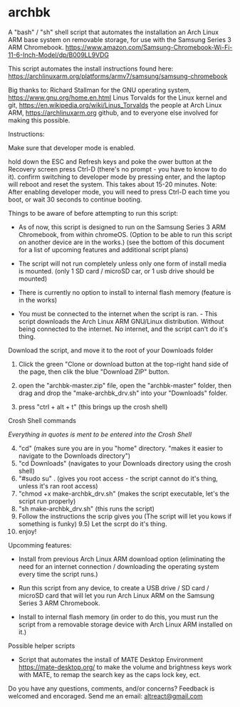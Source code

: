# archbk


A "bash" / "sh" shell script that automates the installation an Arch Linux ARM base system on removable storage, for use with the Samsung Series 3 ARM Chromebook. https://www.amazon.com/Samsung-Chromebook-Wi-Fi-11-6-Inch-Model/dp/B009LL9VDG

This script automates the install instructions found here: https://archlinuxarm.org/platforms/armv7/samsung/samsung-chromebook

Big thanks to: 
  Richard Stallman for the GNU operating system, https://www.gnu.org/home.en.html
  Linus Torvalds for the Linux kernel and git, https://en.wikipedia.org/wiki/Linus_Torvalds
  the people at Arch Linux ARM, https://archlinuxarm.org
  github,
  and to everyone else involved for making this possible.



Instructions:



Make sure that developer mode is enabled.

  hold down the ESC and Refresh keys and poke the ower button
  at the Recovery screen press Ctrl-D (there's no prompt - you have to know to do it).
  confirm switching to developer mode by pressing enter, and the laptop will reboot and reset the system. This takes about 15-20 minutes.
  Note: After enabling developer mode, you will need to press Ctrl-D each time you boot, or wait 30 seconds to continue booting.
  
  
  
  
Things to be aware of before attempting to run this script:

  * As of now, this script is designed to run on the Samsung Series 3 ARM Chromebook, from within chromeOS.
      (Option to be able to run this script on another device are in the works.)
      (see the bottom of this document for a list of upcoming features and additional script plans)

  * The script will not run completely unless only one form of install media is mounted.
    (only 1 SD card / microSD car, or 1 usb drive should be mounted)    
    
  * There is currently no option to install to internal flash memory
      (feature is in the works)
    
  * You must be connected to the internet when the script is ran. - This script downloads the Arch Linux ARM GNU/Linux distribution. Without being connected to the internet. No internet, and the script can't do it's thing.
  
  
  
  
Download the script, and move it to the root of your Downloads folder

  1) Click the green "Clone or download button at the top-right hand side of the page, then clik the blue "Download ZIP" button.
  2) open the "archbk-master.zip" file, open the "archbk-master" folder, then drag and drop the "make-archbk_drv.sh" into your "Downloads" folder.
  

  3) press "ctrl + alt + t" (this brings up the crosh shell)
  
Crosh Shell commands

*Everything in quotes is ment to be entered into the Crosh Shell*
  
  4) "cd" (makes sure you are in you "home" directory. "makes it easier to navigate to the Downloads directory")
  5) "cd Downloads" (navigates to your Downloads directory using the crosh shell)
  6) "#sudo su" . (gives you root access - the script cannot do it's thing, unless it's ran root access)
  7) "chmod +x make-archbk_drv.sh" (makes the script executable, let's the script run properly)
  8) "sh make-archbk_drv.sh" (this runs the script)
  9) Follow the instructions the scrip gives you (The script will let you kows if something is funky)
  9.5) Let the scrpt do it's thing.
  10) enjoy!

Upcomming features:

  * Install from previous Arch Linux ARM download option (eliminating the need for an internet connection / downloading the operating system every time the script runs.)

  * Run this script from any device, to create a USB drive / SD card / microSD card that will let you run Arch Linux ARM on the Samsung Series 3 ARM Chromebook.
  
  * Install to internal flash memory (in order to do this, you must run the script from a removable storage device with Arch Linux ARM installed on it.)
  
Possible helper scripts

  * Script that automates the install of MATE Desktop Environment https://mate-desktop.org/ to make the volume and brightness keys work with MATE, to remap the search key as the caps lock key, ect.
  
  Do you have any questions, comments, and/or concerns? 
  Feedback is welcomed and encoraged.
  Send me an email: altreact@gmail.com
